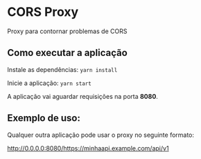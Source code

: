 # CORS Proxy

Proxy para contornar problemas de CORS

## Como executar a aplicação

Instale as dependências: `yarn install`

Inicie a aplicação: `yarn start`

A aplicação vai aguardar requisições na porta __8080__.

## Exemplo de uso:

Qualquer outra aplicação pode usar o proxy no seguinte formato:

http://0.0.0.0:8080/https://minhaapi.example.com/api/v1
